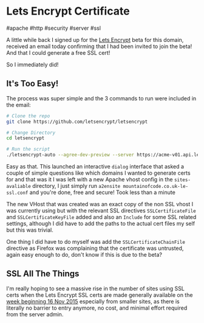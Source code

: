 # Lets Encrypt Certificate

#apache
#http
#security
#server
#ssl

A little while back I signed up for the [Lets Encrypt](https://github.com/letsencrypt) beta for this domain, received 
an email today confirming that I had been invited to join the beta! And that I could generate a free SSL cert!

So I immediately did!

## It's Too Easy!

The process was super simple and the 3 commands to run were included in the email:

```bash
# Clone the repo
git clone https://github.com/letsencrypt/letsencrypt

# Change Directory
cd letsencrypt

# Run the script
./letsencrypt-auto --agree-dev-preview --server https://acme-v01.api.letsencrypt.org/directory certonly
```

Easy as that. This launched an interactive `dialog` interface that asked a couple of simple questions like which domains
I wanted to generate certs for and that was it I was left with a new Apache vhost config in the `sites-avaliable` 
directory, I just simply run `a2ensite mountainofcode.co.uk-le-ssl.conf` and you're done, free and secure! Took less 
than a minute

The new VHost that was created was an exact copy of the non SSL vhost I was currently using but with the relevant SSL 
directives `SSLCertificateFile` and `SSLCertificateKeyFile` added and also an `Include` for some SSL related settings, 
although I did have to add the paths to the actual cert files my self but this was trivial.

One thing I did have to do myself was add the `SSLCertificateChainFile` directive as Firefox was complaining that the 
certificate was untrusted, again easy enough to do, don't know if this is due to the beta?

## SSL All The Things

I'm really hoping to see a massive rise in the number of sites using SSL certs when the Lets Encrypt SSL certs are made 
generally available on the [week beginning 16 Nov 2015](https://letsencrypt.org/2015/08/07/updated-lets-encrypt-launch-schedule.html)
especially from smaller sites, as there is literally no barrier to entry anymore, no cost, and minimal effort required 
from the server admin.
